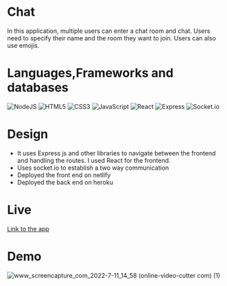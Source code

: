 
# Chat

In this application, multiple users can enter a chat room and chat. 
Users need to specify their name and the room they want to join. Users can also use emojis.

# Languages,Frameworks and databases
![NodeJS](https://img.shields.io/badge/node.js-6DA55F?style=for-the-badge&logo=node.js&logoColor=white)
![HTML5](https://img.shields.io/badge/html5-%23E34F26.svg?style=for-the-badge&logo=html5&logoColor=white)
![CSS3](https://img.shields.io/badge/css3-%231572B6.svg?style=for-the-badge&logo=css3&logoColor=white)
![JavaScript](https://img.shields.io/badge/javascript-%23323330.svg?style=for-the-badge&logo=javascript&logoColor=%23F7DF1E)
![React](https://img.shields.io/badge/React-20232A?style=for-the-badge&logo=react&logoColor=61DAFB)
![Express](https://img.shields.io/badge/Express.js-000000?style=for-the-badge&logo=express&logoColor=white)
![Socket.io](https://img.shields.io/badge/Socket.io-010101?&style=for-the-badge&logo=Socket.io&logoColor=white)

# Design

- It uses Express js and other libraries to navigate between the frontend and handling the routes. I used React for the frontend.
- Uses socket.io to establish a two way communication
- Deployed the front end on netlify
- Deployed the back end on heroku

# Live 
[Link to the app](https://papaya-eclair-39d0b9.netlify.app/)

# Demo


![www_screencapture_com_2022-7-11_14_58 (online-video-cutter com) (1)](https://user-images.githubusercontent.com/50099232/178200706-e19aadd6-005e-4e4d-a30e-0878d1f7230e.gif)

